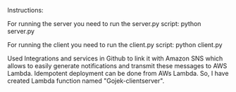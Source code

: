 Instructions:

For running the server you need to run the server.py script:
 python server.py
 
For running the client you need to run the client.py script:
 python client.py
 
Used Integrations and services in Github to link it with Amazon SNS which allows to easily generate notifications and transmit these messages to AWS Lambda. Idempotent deployment can be done from AWs Lambda. So, I have created Lambda function named "Gojek-clientserver".


